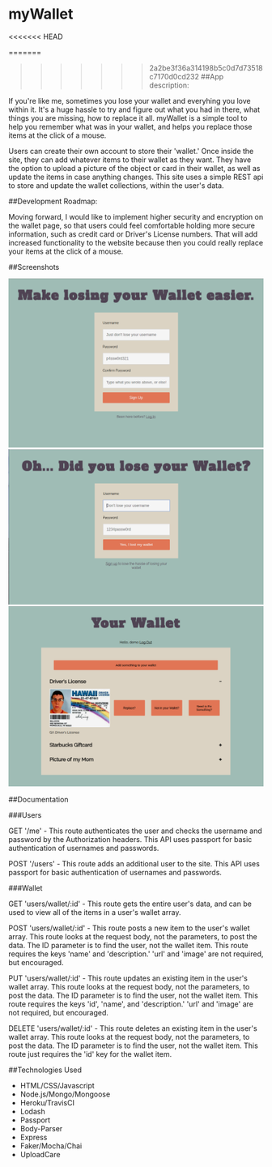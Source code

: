 # myWallet

<<<<<<< HEAD

=======
>>>>>>> 2a2be3f36a314198b5c0d7d73518c7170d0cd232
##App description:

If you're like me, sometimes you lose your wallet and everyhing you love within it. It's a huge hassle to try and figure out what you had in there, what things you are missing, how to replace it all. myWallet is a simple tool to help you remember what was in your wallet, and helps you replace those items at the click of a mouse.

Users can create their own account to store their 'wallet.' Once inside the site, they can add whatever items to their wallet as they want. They have the option to upload a picture of the object or card in their wallet, as well as update the items in case anything changes. This site uses a simple REST api to store and update the wallet collections, within the user's data.

##Development Roadmap:

Moving forward, I would like to implement higher security and encryption on the wallet page, so that users could feel comfortable holding more secure information, such as credit card or Driver's License numbers. That will add increased functionality to the website because then you could really replace your items at the click of a mouse. 

##Screenshots

![signup page](./screenshots/signup.png)
![login page](./screenshots/login.png)
![profile page](./screenshots/profile.png)

##Documentation 

###Users

GET '/me' - This route authenticates the user and checks the username and password by the Authorization headers. This API uses passport for basic authentication of usernames and passwords.

POST '/users' - This route adds an additional user to the site. This API uses passport for basic authentication of usernames and passwords.

###Wallet

GET 'users/wallet/:id' - This route gets the entire user's data, and can be used to view all of the items in a user's wallet array.

POST 'users/wallet/:id' - This route posts a new item to the user's wallet array. This route looks at the request body, not the parameters, to post the data. The ID parameter is to find the user, not the wallet item. This route requires the keys 'name' and 'description.' 'url' and 'image' are not required, but encouraged.

PUT 'users/wallet/:id' - This route updates an existing item in the user's wallet array. This route looks at the request body, not the parameters, to post the data. The ID parameter is to find the user, not the wallet item. This route requires the keys 'id', 'name', and 'description.' 'url' and 'image' are not required, but encouraged.

DELETE 'users/wallet/:id' - This route deletes an existing item in the user's wallet array. This route looks at the request body, not the parameters, to post the data. The ID parameter is to find the user, not the wallet item. This route just requires the 'id' key for the wallet item.


##Technologies Used
- HTML/CSS/Javascript
- Node.js/Mongo/Mongoose
- Heroku/TravisCI
- Lodash
- Passport
- Body-Parser
- Express
- Faker/Mocha/Chai
- UploadCare
